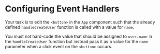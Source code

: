 # Configuring Event Handlers

Your task is to edit the `<button>` in the `App` component such that the already defined `handleCreateUser` function is called with a value for `name`.

You must not hard-code the value that should be assigned to `user.name` in the `handleCreateUser` function but instead pass it as a value for the `name` parameter when a click event on the `<button>` occurs.
